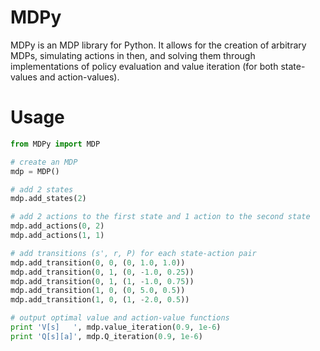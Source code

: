# MDPy

MDPy is an MDP library for Python. It allows for the creation of arbitrary MDPs, simulating actions in then, and solving them through implementations of policy evaluation and value iteration (for both state-values and action-values).

# Usage

```python
from MDPy import MDP

# create an MDP
mdp = MDP()

# add 2 states
mdp.add_states(2)

# add 2 actions to the first state and 1 action to the second state
mdp.add_actions(0, 2)
mdp.add_actions(1, 1)

# add transitions (s', r, P) for each state-action pair
mdp.add_transition(0, 0, (0, 1.0, 1.0))
mdp.add_transition(0, 1, (0, -1.0, 0.25))
mdp.add_transition(0, 1, (1, -1.0, 0.75))
mdp.add_transition(1, 0, (0, 5.0, 0.5))
mdp.add_transition(1, 0, (1, -2.0, 0.5))

# output optimal value and action-value functions
print 'V[s]   ', mdp.value_iteration(0.9, 1e-6)
print 'Q[s][a]', mdp.Q_iteration(0.9, 1e-6)
```
